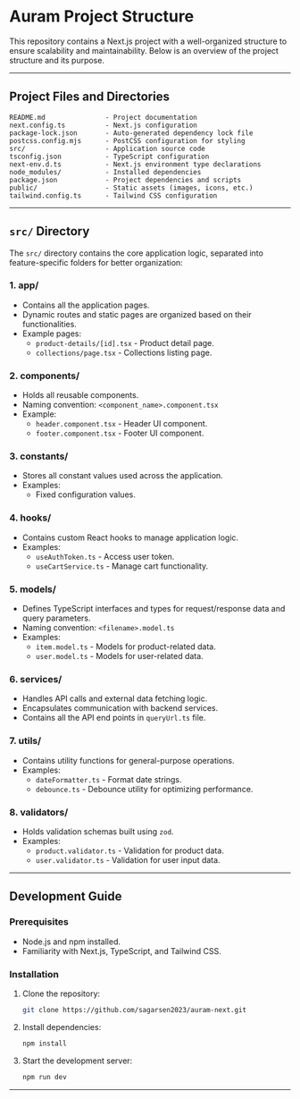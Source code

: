 # Auram Project Structure

This repository contains a Next.js project with a well-organized structure to ensure scalability and maintainability. Below is an overview of the project structure and its purpose.

---

## Project Files and Directories

```plaintext
README.md               - Project documentation
next.config.ts          - Next.js configuration
package-lock.json       - Auto-generated dependency lock file
postcss.config.mjs      - PostCSS configuration for styling
src/                    - Application source code
tsconfig.json           - TypeScript configuration
next-env.d.ts           - Next.js environment type declarations
node_modules/           - Installed dependencies
package.json            - Project dependencies and scripts
public/                 - Static assets (images, icons, etc.)
tailwind.config.ts      - Tailwind CSS configuration
```

---

## `src/` Directory

The `src/` directory contains the core application logic, separated into feature-specific folders for better organization:

### 1. **app/**

- Contains all the application pages.
- Dynamic routes and static pages are organized based on their functionalities.
- Example pages:
  - `product-details/[id].tsx` - Product detail page.
  - `collections/page.tsx` - Collections listing page.

### 2. **components/**

- Holds all reusable components.
- Naming convention: `<component_name>.component.tsx`
- Example:
  - `header.component.tsx` - Header UI component.
  - `footer.component.tsx` - Footer UI component.

### 3. **constants/**

- Stores all constant values used across the application.
- Examples:
  - Fixed configuration values.

### 4. **hooks/**

- Contains custom React hooks to manage application logic.
- Examples:
  - `useAuthToken.ts` - Access user token.
  - `useCartService.ts` - Manage cart functionality.

### 5. **models/**

- Defines TypeScript interfaces and types for request/response data and query parameters.
- Naming convention: `<filename>.model.ts`
- Examples:
  - `item.model.ts` - Models for product-related data.
  - `user.model.ts` - Models for user-related data.

### 6. **services/**

- Handles API calls and external data fetching logic.
- Encapsulates communication with backend services.
- Contains all the API end points in `queryUrl.ts` file.

### 7. **utils/**

- Contains utility functions for general-purpose operations.
- Examples:
  - `dateFormatter.ts` - Format date strings.
  - `debounce.ts` - Debounce utility for optimizing performance.

### 8. **validators/**

- Holds validation schemas built using `zod`.
- Examples:
  - `product.validator.ts` - Validation for product data.
  - `user.validator.ts` - Validation for user input data.

---

## Development Guide

### Prerequisites

- Node.js and npm installed.
- Familiarity with Next.js, TypeScript, and Tailwind CSS.

### Installation

1. Clone the repository:
   ```bash
   git clone https://github.com/sagarsen2023/auram-next.git
   ```
2. Install dependencies:
   ```bash
   npm install
   ```
3. Start the development server:
   ```bash
   npm run dev
   ```
---
